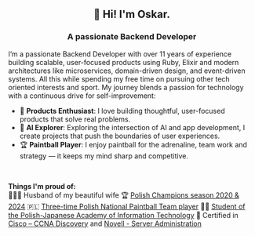 <h2 align="center">👋 Hi! I'm Oskar.</h2>
<h3 align="center">A passionate Backend Developer</h3>

I’m a passionate Backend Developer with over 11 years of experience building scalable, user-focused products using Ruby, Elixir and modern architectures like microservices, domain-driven design, and event-driven systems. All this while spending my free time on pursuing other tech oriented interests and sport. My journey blends a passion for technology with a continuous drive for self-improvement:

- 🚀 **Products Enthusiast**: I love building thoughtful, user-focused products that solve real problems.
- 🤖 **AI Explorer**: Exploring the intersection of AI and app development, I create projects that push the boundaries of user experiences.
- 🏆 **Paintball Player**: I enjoy paintball for the adrenaline, team work and strategy — it keeps my mind sharp and competitive.
 <br/>
 
**Things I'm proud of:** <br/>
🧑‍🤝‍🧑 Husband of my beautiful wife 🏆 [Polish Champions season 2020 & 2024](https://www.instagram.com/ala_warsaw_pb) 🇵🇱 [Three-time Polish National Paintball Team player](https://www.facebook.com/paintballowereprezentacjepolski) 🧑‍🎓 [Student of the Polish-Japanese Academy of Information Technology](https://pja.edu.pl/) 📄 Certified in [Cisco – CCNA Discovery](https://www.cisco.com/site/us/en/learn/training-certifications/certifications/enterprise/ccna/index.html) and [Novell - Server Administration](https://www.suse.com/training/exam/)
